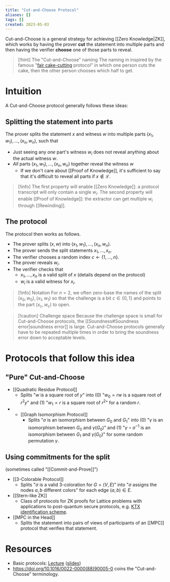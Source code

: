 ```yaml
---
title: "Cut-and-Choose Protocol"
aliases: []
tags: []
created: 2023-05-03
---
```


Cut-and-Choose is a general strategy for achieving [[Zero Knowledge|ZK]], which works by having the prover **cut** the statement into multiple parts and then having the verifier **choose** one of those parts to reveal.

> [!hint] The "Cut-and-Choose" naming
> The naming in inspired by the famous "[fair cake-cutting](https://en.wikipedia.org/wiki/Fair_cake-cutting) protocol" in which one person cuts the cake, then the other person chooses which half to get. 

# Intuition
A Cut-and-Choose protocol generally follows these ideas:

## Splitting the statement into parts
The prover splits the statement $x$ and witness $w$ into multiple parts $(x_1,w_1),\dots,(x_n,w_n)$, such that
- Just seeing any *one* part's witness $w_i$ does not reveal anything about the actual witness $w$.
- *All* parts $(x_1,w_1),\dots,(x_n,w_n)$ together reveal the witness $w$
	- If we don't care about [[Proof of Knowledge]], it's sufficient to say that it's difficult to reveal all parts if $x\notin\mathcal{L}$.

> [!info] 
> The first property will enable [[Zero Knowledge]]: a protocol transcript will only contain a single $w_i$.
> The second property will enable [[Proof of Knowledge]]: the extractor can get multiple $w_i$ through [[Rewinding]].

## The protocol
The protocol then works as follows.
- The prover splits $(x,w)$ into $(x_1,w_1),\dots,(x_n,w_n)$.
- The prover sends the split statements $x_1,\dots,x_n$.
- The verifier chooses a random index $c\leftarrow\{1,\dots,n\}$.
- The prover reveals $w_i$.
- The verifier checks that 
	- $x_1,\dots,x_n$ is a valid split of $x$ (details depend on the protocol)
	- $w_i$ is a valid witness for $x_i$.

> [!info] Notation
> For $n=2$, we often zero-base the names of the split $(x_0,w_0), (x_1,w_1)$ so that the challenge is a bit $c\in\{0,1\}$ and points to the part $(x_c, w_c)$ to open.

> [!caution] Challenge space
> Because the challenge space is small for Cut-and-Choose protocols, the [[Soundness#Soundness error|soundness error]] is large. Cut-and-Choose protocols generally have to be repeated multiple times in order to bring the soundness error down to acceptable levels.

# Protocols that follow this idea
## "Pure" Cut-and-Choose
- [[Quadratic Residue Protocol]]
	- Splits "$w$ is a square root of $y$" into (0) "$w_0 = rw$ is a square root of $r^2y$" and (1) "$w_1 = r$ is a square root of $r^2$" for a random $r$.
- - [[Graph Isomorphism Protocol]]
	- Splits "$\sigma$ is an isomorphism between $G_0$ and $G_1$" into (0) "$\gamma$ is an isomorphism between $G_0$ and $\gamma(G_0)$" and (1) "$\gamma\circ\sigma^{-1}$ is an isomorphism between $G_1$ and $\gamma(G_0)$" for some random permutation $\gamma$.

## Using commitments for the split 
(sometimes called "[[Commit-and-Prove]]")

- [[3-Colorable Protocol]]
	- Splits "$\sigma$ is a valid 3-coloration for $G=(V,E)$" into "$\sigma$ assigns the nodes $a,b$ different colors" for each edge $(a,b)\in E$.
- [[Stern-like ZK]]
	- Class of protocols for ZK proofs for Lattice problems with applications to post-quantum secure protocols, e.g. [KTX identification scheme](https://www.iacr.org/archive/asiacrypt2008/53500376/53500376.pdf).
- [[MPC in the Head]]
	- Splits the statement into pairs of views of participants of an [[MPC]] protocol that verifies that statement.

# Resources
- Basic protocols: [Lecture](https://www.youtube.com/watch?v=uchjTIlPzFo) ([slides](https://zk-learning.org/assets/Lecture1-2023-slides.pdf))
- https://doi.org/10.1016/0022-0000(88)90005-0 coins the "Cut-and-Choose" terminology.
